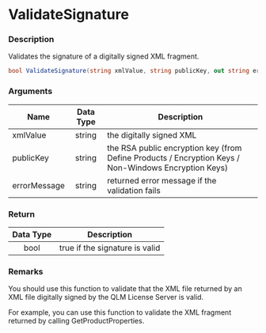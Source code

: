 # ValidateSignature

### Description

Validates the signature of a digitally signed XML fragment.

```c#
bool ValidateSignature(string xmlValue, string publicKey, out string errorMessage)
```

### Arguments

| Name         | Data Type | Description                                                                                          |
| ------------ | :-------: | ---------------------------------------------------------------------------------------------------- |
| xmlValue     |   string  | the digitally signed XML                                                                             |
| publicKey    |   string  | the RSA public encryption key (from Define Products / Encryption Keys / Non-Windows Encryption Keys) |
| errorMessage |   string  | returned error message if the validation fails                                                       |

### Return

| Data Type | Description                    |
| :-------: | ------------------------------ |
|    bool   | true if the signature is valid |

### Remarks

You should use this function to validate that the XML file returned by an XML file digitally signed by the QLM License Server is valid.

For example, you can use this function to validate the XML fragment returned by calling GetProductProperties.
